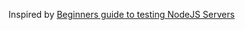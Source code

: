 Inspired by [Beginners guide to testing NodeJS Servers](http://www.shakyshane.com/javascript/nodejs/2014/03/14/beginners-guide-to-testing-nodejs-servers/)
